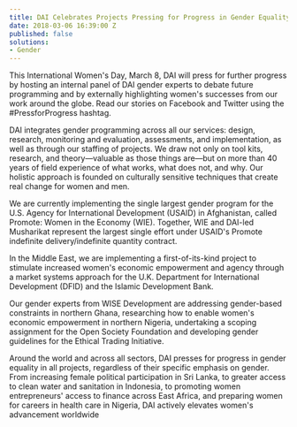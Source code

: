 ```yaml
---
title: DAI Celebrates Projects Pressing for Progress in Gender Equality
date: 2018-03-06 16:39:00 Z
published: false
solutions:
- Gender
---
```


This International Women's Day, March 8, DAI will press for further progress by hosting an internal panel of DAI gender experts to debate future programming and by externally highlighting women's successes from our work around the globe. Read our stories on Facebook and Twitter using the #PressforProgress hashtag. 

DAI integrates gender programming across all our services: design, research, monitoring and evaluation, assessments, and implementation, as well as through our staffing of projects. We draw not only on tool kits, research, and theory—valuable as those things are—but on more than 40 years of field experience of what works, what does not, and why. Our holistic approach is founded on culturally sensitive techniques that create real change for women and men.

We are currently implementing the single largest gender program for the U.S. Agency for International Development (USAID) in Afghanistan, called Promote: Women in the Economy (WIE). Together, WIE and DAI-led Musharikat represent the largest single effort under USAID's Promote indefinite delivery/indefinite quantity contract. 

In the Middle East, we are implementing a first-of-its-kind project to stimulate increased women's economic empowerment and agency through a market systems approach for the U.K. Department for International Development (DFID) and the Islamic Development Bank.

Our gender experts from WISE Development are addressing gender-based constraints in northern Ghana, researching how to enable women's economic empowerment in northern Nigeria, undertaking a scoping assignment for the Open Society Foundation and developing gender guidelines for the Ethical Trading Initiative.

Around the world and across all sectors, DAI presses for progress in gender equality in all projects, regardless of their specific emphasis on gender. From increasing female political participation in Sri Lanka, to greater access to clean water and sanitation in Indonesia, to promoting women entrepreneurs' access to finance across East Africa, and preparing women for careers in health care in Nigeria, DAI actively elevates women's advancement worldwide